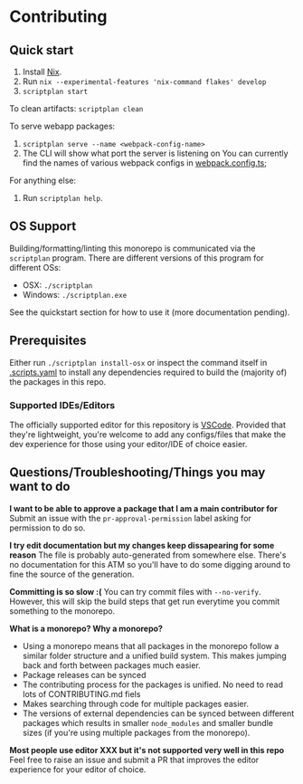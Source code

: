 # Contributing

## Quick start

1. Install [Nix](https://nix.dev/tutorials/install-nix).
2. Run `nix --experimental-features 'nix-command flakes' develop`
3. `scriptplan start`

To clean artifacts: `scriptplan clean`

To serve webapp packages:
1. `scriptplan serve --name <webpack-config-name>`
2. The CLI will show what port the server is listening on
You can currently find the names of various webpack configs in [webpack.config.ts](./webpack.config.ts);

For anything else:
1. Run `scriptplan help`.

## OS Support

Building/formatting/linting this monorepo is communicated via the `scriptplan` program. There are different versions of this program for different OSs:
- OSX: `./scriptplan`
- Windows: `./scriptplan.exe`

See the quickstart section for how to use it (more documentation pending).

## Prerequisites
Either run `./scriptplan install-osx` or inspect the command itself in [.scripts.yaml](./.scripts.yaml) to install any dependencies required to build the (majority of) the packages in this repo.

### Supported IDEs/Editors
The officially supported editor for this repository is [VSCode](https://code.visualstudio.com/).
Provided that they're lightweight, you're welcome to add any configs/files that make the dev experience for those using your editor/IDE of choice easier.

## Questions/Troubleshooting/Things you may want to do
**I want to be able to approve a package that I am a main contributor for**
Submit an issue with the `pr-approval-permission` label asking for permission to do so.

**I try edit documentation but my changes keep dissapearing for some reason**
The file is probably auto-generated from somewhere else. There's no documentation for this ATM so you'll have to do some digging around to fine the source of the generation.

**Committing is so slow :(**
You can try commit files with `--no-verify`. However, this will skip the build steps that get run everytime you commit something to the monorepo.

**What is a monorepo? Why a monorepo?**
- Using a monorepo means that all packages in the monorepo follow a similar folder structure and a unified build system. This makes jumping back and forth between packages much easier.
- Package releases can be synced
- The contributing process for the packages is unified. No need to read lots of CONTRIBUTING.md fiels
- Makes searching through code for multiple packages easier.
- The versions of external dependencies can be synced between different packages which results in smaller `node_modules` and smaller bundle sizes (if you're using multiple packages from the monorepo).

**Most people use editor XXX but it's not supported very well in this repo**
Feel free to raise an issue and submit a PR that improves the editor experience for your editor of choice.
